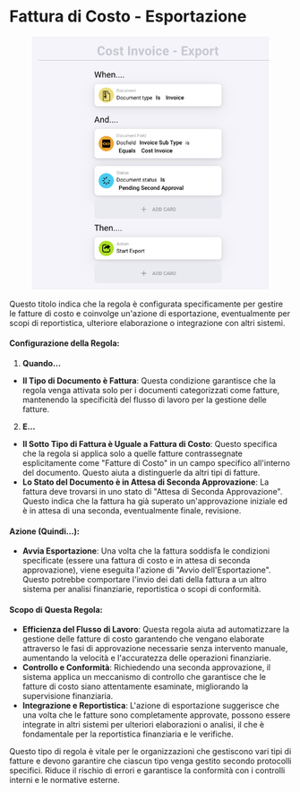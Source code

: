 # Fattura di Costo - Esportazione

<figure><img src="../../../.gitbook/assets/Bildschirmfoto 2024-05-03 um 14.53.28.png" alt=""><figcaption></figcaption></figure>

Questo titolo indica che la regola è configurata specificamente per gestire le fatture di costo e coinvolge un'azione di esportazione, eventualmente per scopi di reportistica, ulteriore elaborazione o integrazione con altri sistemi.

#### Configurazione della Regola:

1. **Quando…**
* **Il Tipo di Documento è Fattura**: Questa condizione garantisce che la regola venga attivata solo per i documenti categorizzati come fatture, mantenendo la specificità del flusso di lavoro per la gestione delle fatture.
2. **E…**
* **Il Sotto Tipo di Fattura è Uguale a Fattura di Costo**: Questo specifica che la regola si applica solo a quelle fatture contrassegnate esplicitamente come "Fatture di Costo" in un campo specifico all'interno del documento. Questo aiuta a distinguerle da altri tipi di fatture.
* **Lo Stato del Documento è in Attesa di Seconda Approvazione**: La fattura deve trovarsi in uno stato di "Attesa di Seconda Approvazione". Questo indica che la fattura ha già superato un'approvazione iniziale ed è in attesa di una seconda, eventualmente finale, revisione.

#### Azione (Quindi…):

* **Avvia Esportazione**: Una volta che la fattura soddisfa le condizioni specificate (essere una fattura di costo e in attesa di seconda approvazione), viene eseguita l'azione di "Avvio dell'Esportazione". Questo potrebbe comportare l'invio dei dati della fattura a un altro sistema per analisi finanziarie, reportistica o scopi di conformità.

#### Scopo di Questa Regola:

* **Efficienza del Flusso di Lavoro**: Questa regola aiuta ad automatizzare la gestione delle fatture di costo garantendo che vengano elaborate attraverso le fasi di approvazione necessarie senza intervento manuale, aumentando la velocità e l'accuratezza delle operazioni finanziarie.
* **Controllo e Conformità**: Richiedendo una seconda approvazione, il sistema applica un meccanismo di controllo che garantisce che le fatture di costo siano attentamente esaminate, migliorando la supervisione finanziaria.
* **Integrazione e Reportistica**: L'azione di esportazione suggerisce che una volta che le fatture sono completamente approvate, possono essere integrate in altri sistemi per ulteriori elaborazioni o analisi, il che è fondamentale per la reportistica finanziaria e le verifiche.

Questo tipo di regola è vitale per le organizzazioni che gestiscono vari tipi di fatture e devono garantire che ciascun tipo venga gestito secondo protocolli specifici. Riduce il rischio di errori e garantisce la conformità con i controlli interni e le normative esterne.
